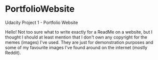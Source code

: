 # PortfolioWebsite
Udacity Project 1 - Portfolio Website

Hello!
Not too sure what to write exactly for a ReadMe on a website, but I thought I should at least mention that I don't own any copyright for the memes (images) I've used. They are just for demonstration purposes and some of my favourite images I've found around on the internet (mostly Reddit).

